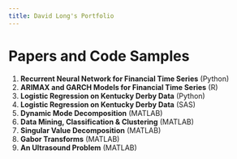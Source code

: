 ```yaml
---
title: David Long's Portfolio
---
```


# Papers and Code Samples

1. **Recurrent Neural Network for Financial Time Series** (Python)
2. **ARIMAX and GARCH Models for Financial Time Series** (R)
3. **Logistic Regression on Kentucky Derby Data** (Python)
4. **Logistic Regression on Kentucky Derby Data** (SAS)
5. **Dynamic Mode Decomposition** (MATLAB)
6. **Data Mining, Classification & Clustering** (MATLAB)
7. **Singular Value Decomposition** (MATLAB)
8. **Gabor Transforms** (MATLAB)
9. **An Ultrasound Problem** (MATLAB)

<style>
  .footer {
    display: none;
  }
</style>
